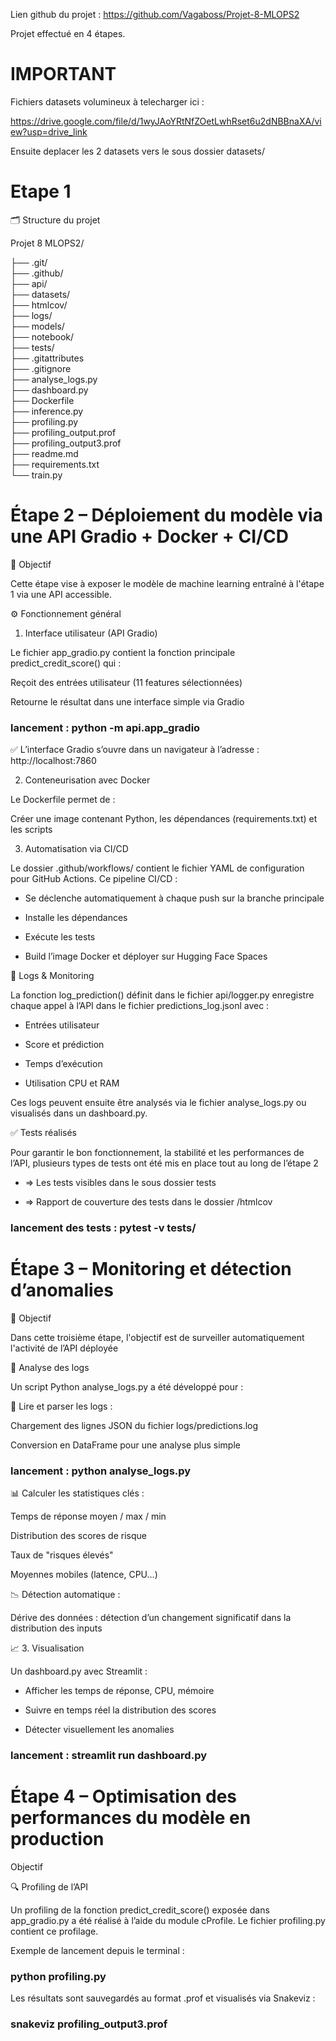 Lien github du projet : https://github.com/Vagaboss/Projet-8-MLOPS2

Projet effectué en 4 étapes.

# IMPORTANT
Fichiers datasets volumineux à telecharger ici : 

https://drive.google.com/file/d/1wyJAoYRtNfZOetLwhRset6u2dNBBnaXA/view?usp=drive_link

Ensuite deplacer les 2 datasets vers le sous dossier datasets/


#  Etape 1 

🗂️ Structure du projet

Projet 8 MLOPS2/

├── .git/                           
├── .github/                        
├── api/                          
├── datasets/                     
├── htmlcov/                       
├── logs/                         
├── models/                        
├── notebook/                       
├── tests/                       
├── .gitattributes               
├── .gitignore                      
├── analyse_logs.py                 
├── dashboard.py                    
├── Dockerfile                      
├── inference.py                  
├── profiling.py                    
├── profiling_output.prof           
├── profiling_output3.prof          
├── readme.md                       
├── requirements.txt                
└── train.py                       




#  Étape 2 – Déploiement du modèle via une API Gradio + Docker + CI/CD


🎯 Objectif

Cette étape vise à exposer le modèle de machine learning entraîné à l'étape 1 via une API accessible. 

⚙️ Fonctionnement général

1. Interface utilisateur (API Gradio)

Le fichier app_gradio.py contient la fonction principale predict_credit_score() qui :

Reçoit des entrées utilisateur (11 features sélectionnées)

Retourne le résultat dans une interface simple via Gradio

### lancement : python -m api.app_gradio

✅ L’interface Gradio s’ouvre dans un navigateur à l’adresse : http://localhost:7860

2. Conteneurisation avec Docker

Le Dockerfile permet de :

Créer une image contenant Python, les dépendances (requirements.txt) et les scripts


3. Automatisation via CI/CD

Le dossier .github/workflows/ contient le fichier YAML de configuration pour GitHub Actions. Ce pipeline CI/CD :

- Se déclenche automatiquement à chaque push sur la branche principale

- Installe les dépendances

- Exécute les tests 

- Build l’image Docker et déployer sur Hugging Face Spaces 


🧪 Logs & Monitoring

La fonction log_prediction() définit dans le fichier api/logger.py enregistre chaque appel à l’API dans le fichier predictions_log.jsonl avec :

- Entrées utilisateur

- Score et prédiction

- Temps d’exécution

- Utilisation CPU et RAM

Ces logs peuvent ensuite être analysés via le fichier analyse_logs.py ou visualisés dans un dashboard.py.

✅ Tests réalisés

Pour garantir le bon fonctionnement, la stabilité et les performances de l’API, plusieurs types de tests ont été mis en place tout au long de l’étape 2 

- => Les tests visibles dans le sous dossier tests

- => Rapport de couverture des tests dans le dossier /htmlcov

### lancement des tests : pytest -v tests/


#  Étape 3 – Monitoring et détection d’anomalies
🎯 Objectif

Dans cette troisième étape, l'objectif est de surveiller automatiquement l'activité de l’API déployée 


🧠 Analyse des logs

Un script Python analyse_logs.py a été développé pour :

🔎 Lire et parser les logs :

Chargement des lignes JSON du fichier logs/predictions.log

Conversion en DataFrame pour une analyse plus simple

### lancement : python analyse_logs.py

📊 Calculer les statistiques clés :

Temps de réponse moyen / max / min

Distribution des scores de risque

Taux de "risques élevés"

Moyennes mobiles (latence, CPU…)

📉 Détection automatique :

Dérive des données : détection d’un changement significatif dans la distribution des inputs


📈 3. Visualisation 


Un dashboard.py avec Streamlit  :

- Afficher les  temps de réponse, CPU, mémoire

- Suivre en temps réel la distribution des scores

- Détecter visuellement les anomalies

### lancement : streamlit run dashboard.py


#  Étape 4 – Optimisation des performances du modèle en production
Objectif

🔍 Profiling de l’API

Un profiling de la fonction predict_credit_score() exposée dans app_gradio.py a été réalisé à l’aide du module cProfile. Le fichier profiling.py contient ce profilage.

Exemple de lancement depuis le terminal :

### python profiling.py

Les résultats sont sauvegardés au format .prof et visualisés via Snakeviz :

### snakeviz profiling_output3.prof



